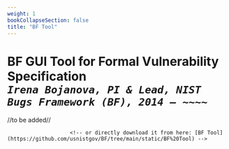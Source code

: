 ```yaml
---
weight: 1
bookCollapseSection: false
title: "BF Tool"
---
```

# BF GUI Tool for Formal Vulnerability Specification <br/>_`Irena Bojanova, PI & Lead, NIST Bugs Framework (BF), 2014 – ~~~~`_

//to be added//

<!-- BF is a classification system of software bugs and weaknesses that allows precise descriptions of security vulnerabilities exploiting such weaknesses.

The BF Tool facilitates the use of the BF taxonomy in describing security vulnerabilities according to the BF [Vulnerability Model](/BF/info/vulnerability-model/bf-vulnerability-model/). It guides the creation of BF vulnerability decryptions and graphical representations (e.g. in [BFCVE](/BF/info/bfcve) on the left). The BF Tool is in C#, and will run on current MS Windows OS. 

To obtain the BF tool, please send a request to Irena Bojanova at [irena.bojanova@nist.gov](irena.bojanova@nist.gov). Alternatively, please register here. We ask you only for an email address to which to send you a unique download link.
<!-- and for the name of your organization to informa our management about the interest in BF. Alternatively, please send a request to Irena Bojanova at [irena.bojanova@nist.gov](irena.bojanova@nist.gov) including the name of your organization. -->

<!-- <div style="text-align:center">{{< button href="https://forms.gle/Uu2jEdHXCNJMZBKu8" >}}Register to Download the BF Tool{{< /button >}}</div> -->

                        <!-- or directly download it from here: [BF Tool](https://github.com/usnistgov/BF/tree/main/static/BF%20Tool) -->

<!-- NIST is an agency of the US Government and this  software is public domain in the United States. <br/>
Please explicitly acknowledge the source of the Bugs Framework (BF) and the Bugs Framework (BF) Tool.

Irena Bojanova, NIST<br/>
Bugs Framework (BF), 2014-2024<br/>
Bugs Framework (BF) Tool, 2020-2024<br/>
[irena.bojanova@nist.gov](irena.bojanova@nist.gov)

<l style="font-size: 15px; color: #7D3368">Important Note: Any BF-application publication that lists classes not featured on this website is a misrepresentation of BF. If in doubt, please [seek guidance from the BF PI](/BF/info/contact/bf-contact).  --> 
